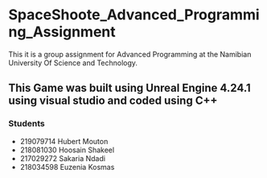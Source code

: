 # SpaceShoote_Advanced_Programming_Assignment
This it is a group assignment for Advanced Programming at the Namibian University Of Science and Technology.

## This Game was built using Unreal Engine 4.24.1 using visual studio and coded using C++

### Students
- 219079714 Hubert Mouton 
- 218081030 Hoosain Shakeel
- 217029272 Sakaria Ndadi
- 218034598 Euzenia Kosmas

